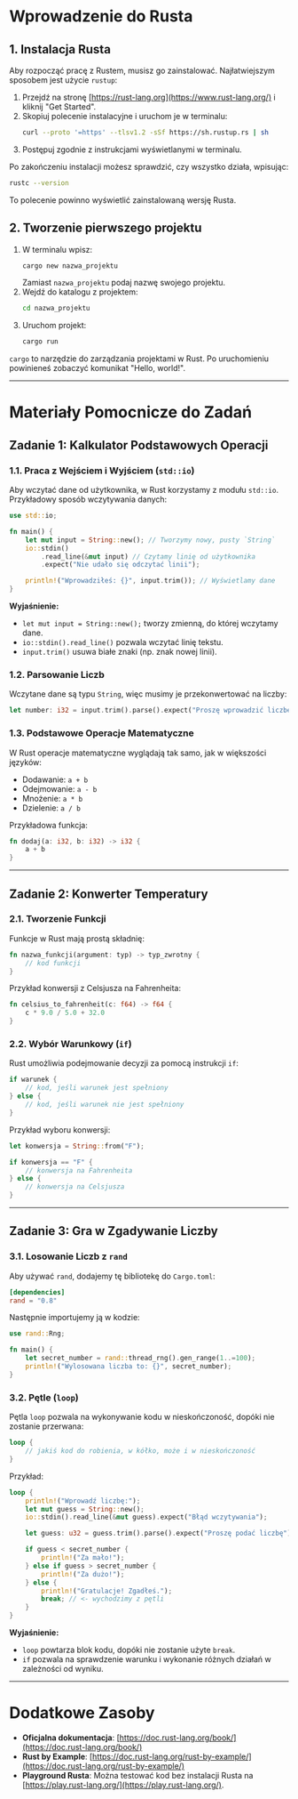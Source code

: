
# Wprowadzenie do Rusta

## 1. Instalacja Rusta

Aby rozpocząć pracę z Rustem, musisz go zainstalować. Najłatwiejszym sposobem jest użycie `rustup`:

1. Przejdź na stronę [https://rust-lang.org](https://www.rust-lang.org/) i kliknij "Get Started".
2. Skopiuj polecenie instalacyjne i uruchom je w terminalu:
   ```bash
   curl --proto '=https' --tlsv1.2 -sSf https://sh.rustup.rs | sh
   ```
3. Postępuj zgodnie z instrukcjami wyświetlanymi w terminalu.

Po zakończeniu instalacji możesz sprawdzić, czy wszystko działa, wpisując:
```bash
rustc --version
```

To polecenie powinno wyświetlić zainstalowaną wersję Rusta.

## 2. Tworzenie pierwszego projektu

1. W terminalu wpisz:
   ```bash
   cargo new nazwa_projektu
   ```
   Zamiast `nazwa_projektu` podaj nazwę swojego projektu.
2. Wejdź do katalogu z projektem:
   ```bash
   cd nazwa_projektu
   ```
3. Uruchom projekt:
   ```bash
   cargo run
   ```

`cargo` to narzędzie do zarządzania projektami w Rust. Po uruchomieniu powinieneś zobaczyć komunikat "Hello, world!".

---

# Materiały Pomocnicze do Zadań

## Zadanie 1: Kalkulator Podstawowych Operacji

### 1.1. Praca z Wejściem i Wyjściem (`std::io`)

Aby wczytać dane od użytkownika, w Rust korzystamy z modułu `std::io`. Przykładowy sposób wczytywania danych:

```rust
use std::io;

fn main() {
    let mut input = String::new(); // Tworzymy nowy, pusty `String`
    io::stdin()
        .read_line(&mut input) // Czytamy linię od użytkownika
        .expect("Nie udało się odczytać linii");

    println!("Wprowadziłeś: {}", input.trim()); // Wyświetlamy dane
}
```

**Wyjaśnienie:**
- `let mut input = String::new();` tworzy zmienną, do której wczytamy dane.
- `io::stdin().read_line()` pozwala wczytać linię tekstu.
- `input.trim()` usuwa białe znaki (np. znak nowej linii).

### 1.2. Parsowanie Liczb

Wczytane dane są typu `String`, więc musimy je przekonwertować na liczby:
```rust
let number: i32 = input.trim().parse().expect("Proszę wprowadzić liczbę");
```

### 1.3. Podstawowe Operacje Matematyczne

W Rust operacje matematyczne wyglądają tak samo, jak w większości języków:
- Dodawanie: `a + b`
- Odejmowanie: `a - b`
- Mnożenie: `a * b`
- Dzielenie: `a / b`

Przykładowa funkcja:
```rust
fn dodaj(a: i32, b: i32) -> i32 {
    a + b
}
```

---

## Zadanie 2: Konwerter Temperatury

### 2.1. Tworzenie Funkcji

Funkcje w Rust mają prostą składnię:
```rust
fn nazwa_funkcji(argument: typ) -> typ_zwrotny {
    // kod funkcji
}
```

Przykład konwersji z Celsjusza na Fahrenheita:
```rust
fn celsius_to_fahrenheit(c: f64) -> f64 {
    c * 9.0 / 5.0 + 32.0
}
```

### 2.2. Wybór Warunkowy (`if`)

Rust umożliwia podejmowanie decyzji za pomocą instrukcji `if`:
```rust
if warunek {
    // kod, jeśli warunek jest spełniony
} else {
    // kod, jeśli warunek nie jest spełniony
}
```

Przykład wyboru konwersji:
```rust
let konwersja = String::from("F");

if konwersja == "F" {
    // konwersja na Fahrenheita
} else {
    // konwersja na Celsjusza
}
```

---

## Zadanie 3: Gra w Zgadywanie Liczby

### 3.1. Losowanie Liczb z `rand`

Aby używać `rand`, dodajemy tę bibliotekę do `Cargo.toml`:
```toml
[dependencies]
rand = "0.8"
```

Następnie importujemy ją w kodzie:
```rust
use rand::Rng;

fn main() {
    let secret_number = rand::thread_rng().gen_range(1..=100);
    println!("Wylosowana liczba to: {}", secret_number);
}
```

### 3.2. Pętle (`loop`)

Pętla `loop` pozwala na wykonywanie kodu w nieskończoność, dopóki nie zostanie przerwana:
```rust
loop {
    // jakiś kod do robienia, w kółko, może i w nieskończoność
}
```

Przykład:
```rust
loop {
    println!("Wprowadź liczbę:");
    let mut guess = String::new();
    io::stdin().read_line(&mut guess).expect("Błąd wczytywania");

    let guess: u32 = guess.trim().parse().expect("Proszę podać liczbę");

    if guess < secret_number {
        println!("Za mało!");
    } else if guess > secret_number {
        println!("Za dużo!");
    } else {
        println!("Gratulacje! Zgadłeś.");
        break; // <- wychodzimy z pętli
    }
}
```

**Wyjaśnienie:**
- `loop` powtarza blok kodu, dopóki nie zostanie użyte `break`.
- `if` pozwala na sprawdzenie warunku i wykonanie różnych działań w zależności od wyniku.

---

# Dodatkowe Zasoby

- **Oficjalna dokumentacja**: [https://doc.rust-lang.org/book/](https://doc.rust-lang.org/book/)
- **Rust by Example**: [https://doc.rust-lang.org/rust-by-example/](https://doc.rust-lang.org/rust-by-example/)
- **Playground Rusta**: Można testować kod bez instalacji Rusta na [https://play.rust-lang.org/](https://play.rust-lang.org/).